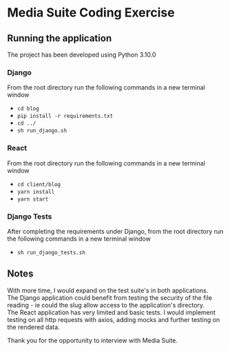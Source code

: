 # Media Suite Coding Exercise


## Running the application
The project has been developed using Python 3.10.0
### Django
From the root directory run the following commands in a new terminal window
* `cd blog`
* `pip install -r requirements.txt`
* `cd ../`
* `sh run_django.sh`

### React
From the root directory run the following commands in a new terminal window
* `cd client/blog`
* `yarn install`
* `yarn start`

### Django Tests
After completing the requirements under Django, from the root directory run the following commands in a new terminal window
* `sh run_django_tests.sh`

## Notes
With more time, I would expand on the test suite's in both applications.\
The Django application could benefit from testing the security of the file reading - ie could the slug allow access to the application's directory.\
The React application has very limited and basic tests. I would implement testing on all http requests with axios, adding mocks and further testing on the rendered data.

Thank you for the opportunity to interview with Media Suite.